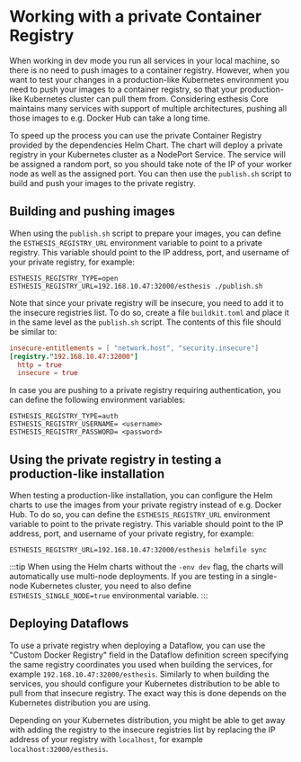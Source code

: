 # Working with a private Container Registry
When working in dev mode you run all services in your local machine, so there is no need to
push images to a container registry. However, when you want to test your changes in a production-like
Kubernetes environment you need to push your images to a container registry, so that your
production-like Kubernetes cluster can pull them from. Considering esthesis Core maintains many
services with support of multiple architectures, pushing all those images to e.g. Docker Hub can take a
long time.

To speed up the process you can use the private Container Registry provided by the dependencies Helm Chart.
The chart will deploy a private registry in your Kubernetes cluster as a NodePort Service. The service
will be assigned a random port, so you should take note of the IP of your worker node as well as the
assigned port. You can then use the `publish.sh` script to build and push your images to the private
registry.

## Building and pushing images
When using the `publish.sh` script to prepare your images, you can define the `ESTHESIS_REGISTRY_URL`
environment variable to point to a private registry. This variable should point to the IP address,
port, and username of your private registry, for example:
```shell
ESTHESIS_REGISTRY_TYPE=open ESTHESIS_REGISTRY_URL=192.168.10.47:32000/esthesis ./publish.sh
```

Note that since your private registry will be insecure, you need to add it to the insecure registries
list. To do so, create a file `buildkit.toml` and place it in the same level as the `publish.sh` script.
The contents of this file should be similar to:
```toml
insecure-entitlements = [ "network.host", "security.insecure"]
[registry."192.168.10.47:32000"]
  http = true
  insecure = true
```

In case you are pushing to a private registry requiring authentication, you can define the following
environment variables:
```shell
ESTHESIS_REGISTRY_TYPE=auth
ESTHESIS_REGISTRY_USERNAME= <username>
ESTHESIS_REGISTRY_PASSWORD= <password>
````

## Using the private registry in testing a production-like installation
When testing a production-like installation, you can configure the Helm charts to use the images from
your private registry instead of e.g. Docker Hub. To do so, you can define the `ESTHESIS_REGISTRY_URL`
environment variable to point to the private registry. This variable should point to the IP address,
port, and username of your private registry, for example:
```shell
ESTHESIS_REGISTRY_URL=192.168.10.47:32000/esthesis helmfile sync
```

:::tip
When using the Helm charts without the `-env dev` flag, the charts will automatically
use multi-node deployments. If you are testing in a single-node Kubernetes cluster, you need to also
define `ESTHESIS_SINGLE_NODE=true` environmental variable.
:::

## Deploying Dataflows
To use a private registry when deploying a Dataflow, you can use the
"Custom Docker Registry" field in the Dataflow definition screen specifying the same registry
coordinates you used when building the services, for example `192.168.10.47:32000/esthesis`. Similarly
to when building the services, you should configure your Kubernetes distribution to be able to pull
from that insecure registry. The exact way this is done depends on the Kubernetes distribution you
are using.

Depending on your Kubernetes distribution, you might be able to get away with adding the registry to
the insecure registries list by replacing the IP address of your registry with `localhost`, for
example `localhost:32000/esthesis`.
```
